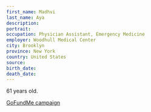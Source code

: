 ```yaml
---
first_name: Madhvi
last_name: Aya
description: 
portrait: 
occupation: Physician Assistant, Emergency Medicine
employer: Woodhull Medical Center
city: Brooklyn
province: New York
country: United States
source: 
birth_date: 
death_date: 
---
```


61 years old.

[GoFundMe campaign](https://www.gofundme.com/f/in-memory-of-madhvi-aya)